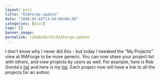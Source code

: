 ```yaml
---
layout: post
title: "RIAForge update"
date: "2008-04-03T13:04:00+06:00"
categories: [misc]
tags: []
banner_image: 
permalink: /2008/04/03/RIAForge-update
---
```


I don't know why I never did this - but today I tweaked the "My Projects" view at RIAForge to be more generic. You can now share your project list with others, and view projects by users as well. For example, here is Rob Gonda's <a href="http://ajaxcfc.riaforge.org/index.cfm?event=page.myprojects&id=22">list</a> and here is my <a href="http://www.riaforge.org/index.cfm?event=page.myprojects&id=15">list</a>. Each project now will have a link to all the projects for an author.